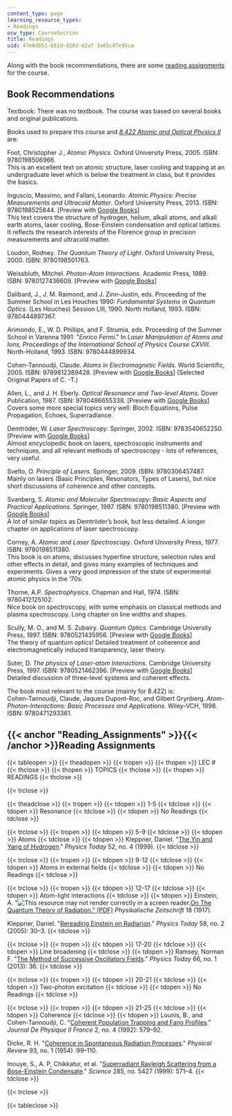 ```yaml
---
content_type: page
learning_resource_types:
- Readings
ocw_type: CourseSection
title: Readings
uid: 47e6db51-b51d-d28d-d2af-3a65c87e95ca
---
```


Along with the book recommendations, there are some [reading assignments](#Reading_Assignments) for the course.

Book Recommendations
--------------------

Textbook: There was no textbook. The course was based on several books and original publications.

Books used to prepare this course and [_8.422 Atomic and Optical Physics II_](/courses/8-422-atomic-and-optical-physics-ii-spring-2013) are:

Foot, Christopher J., _Atomic Physics_. Oxford University Press, 2005. ISBN: 9780198506966.  
This is an excellent text on atomic structure, laser cooling and trapping at an undergraduate level which is below the treatment in class, but it provides the basics.

Inguscio, Massimo, and Fallani, Leonardo. _Atomic Physics: Precise Measurements and Ultracold Matter_. Oxford University Press, 2013. ISBN: 9780198525844. \[Preview with [Google Books](http://books.google.com/books?id=pTmaAAAAQBAJ&printsec=frontcover&dq=Photon)\]  
This text covers the structure of hydrogen, helium, alkali atoms, and alkali earth atoms, laser cooling, Bose-Einstein condensation and optical lattices. It reflects the research interests of the Florence group in precision measurements and ultracold matter.

Loudon, Rodney. _The Quantum Theory of Light_. Oxford University Press, 2000. ISBN: 9780198501763.

Weissbluth, Mitchel. _Photon-Atom Interactions_. Academic Press, 1989. ISBN: 9780127436609. \[Preview with [Google Books](http://books.google.com/books?id=7kP9iYEEu4EC&printsec=frontcover#v=onepage&q&f=false)\]

Dalibard, J., J. M. Raimond, and J. Zinn-Justin, eds. Proceeding of the Summer School in Les Houches 1990: _Fundamental Systems in Quantum Optics_. (Les Houches) Session LIII, 1990. North Holland, 1993. ISBN: 9780444897367.

Arimondo, E., W. D. Phillips, and F. Strumia, eds. Proceeding of the Summer School in Varenna 1991: "_Enrico Fermi_." In _Laser Manipulation of Atoms and Ions, Proceedings of the International School of Physics Course CXVIII_. North-Holland, 1993. ISBN: 9780444899934.

Cohen-Tannoudji, Claude. _Atoms in Electromagnetic Fields_. World Scientific, 2005. ISBN: 9789812389428. \[Preview with [Google Books](http://books.google.com/books?id=MeDAUv91U1kC&printsec=frontcover&d)\] (Selected Original Papers of C. -T.)

Allen, L., and J. H. Eberly. _Optical Resonance and Two-level Atoms_. Dover Publication, 1987. ISBN: 9780486655338. \[Preview with [Google Books](http://books.google.com/books?id=1q0ae-XNmWwC&printsec=frontcover)\]  
Covers some more special topics very well: Bloch Equations, Pulse Propagation, Echoes, Superradiance.

Demtröder, W. _Laser Spectroscopy_. Springer, 2002. ISBN: 9783540652250. \[Preview with [Google Books](http://books.google.com/books?id=dNx1OLgn1xcC&printsec=frontcover)\]  
Almost encyclopedic book on lasers, spectroscopic instruments and techniques, and all relevant methods of spectroscopy - lots of references, very useful.

Svelto, O. _Principle of Lasers_. Springer, 2009. ISBN: 9780306457487.  
Mainly on lasers (Basic Principles, Resonators, Types of Lasers), but nice short discussions of coherence and other concepts.

Svanberg, S. _Atomic and Molecular Spectroscopy: Basic Aspects and Practical Applications_. Springer, 1997. ISBN: 9780198511380. \[Preview with [Google Books](http://books.google.com/books?id=4uLdXjnKGKwC&printsec=frontcover&dq=Photon)\]  
A lot of similar topics as Demtröder’s book, but less detailed. A longer chapter on applications of laser spectroscopy.

Corney, A. _Atomic and Laser Spectroscopy_. Oxford University Press, 1977. ISBN: 9780198511380.  
This book is on atoms, discusses hyperfine structure, selection rules and other effects in detail, and gives many examples of techniques and experiments. Gives a very good impression of the state of experimental atomic physics in the ‘70s.

Thorne, A.P. _Spectrophysics_. Chapman and Hall, 1974. ISBN: 9780412125102.  
Nice book on spectroscopy, with some emphasis on classical methods and plasma spectroscopy. Long chapter on line widths and shapes.

Scully, M. O., and M. S. Zubairy. _Quantum Optics_. Cambridge University Press, 1997. ISBN: 9780521435956. \[Preview with [Google Books](http://books.google.com/books?id=20ISsQCKKmQC&printsec=frontcover)\]  
The theory of quantum optics! Detailed treatment of coherence and electromagnetically induced transparency, laser theory.

Suter, D. _The physics of Laser-atom Interactions_. Cambridge University Press, 1997. ISBN: 9780521462396. \[Preview with [Google Books](http://books.google.com/books?id=ZS5KHaF2FAYC&printsec=frontcover)\]  
Detailed discussion of three-level systems and coherent effects.

The book most relevant to the course (mainly for 8.422) is:  
Cohen-Tannoudji, Claude, Jaques Dupont-Roc, and Gilbert Grynberg. _Atom-Photon-Interactions: Basic Processes and Applications_. Wiley-VCH, 1998. ISBN: 9780471293361.

{{< anchor "Reading_Assignments" >}}{{< /anchor >}}Reading Assignments
----------------------------------------------------------------------

{{< tableopen >}}
{{< theadopen >}}
{{< tropen >}}
{{< thopen >}}
LEC #
{{< thclose >}}
{{< thopen >}}
TOPICS
{{< thclose >}}
{{< thopen >}}
READINGS
{{< thclose >}}

{{< trclose >}}

{{< theadclose >}}
{{< tropen >}}
{{< tdopen >}}
1-5
{{< tdclose >}}
{{< tdopen >}}
Resonance
{{< tdclose >}}
{{< tdopen >}}
No Readings
{{< tdclose >}}

{{< trclose >}}
{{< tropen >}}
{{< tdopen >}}
5-9
{{< tdclose >}}
{{< tdopen >}}
Atoms
{{< tdclose >}}
{{< tdopen >}}
Kleppner, Daniel. "[The Yin and Yang of Hydrogen](http://dx.doi.org/10.1063/1.882619)." _Physics Today_ 52, no. 4 (1999).
{{< tdclose >}}

{{< trclose >}}
{{< tropen >}}
{{< tdopen >}}
9-12
{{< tdclose >}}
{{< tdopen >}}
Atoms in external fields
{{< tdclose >}}
{{< tdopen >}}
No Readings
{{< tdclose >}}

{{< trclose >}}
{{< tropen >}}
{{< tdopen >}}
12-17
{{< tdclose >}}
{{< tdopen >}}
Atom-light interactions
{{< tdclose >}}
{{< tdopen >}}
Einstein, A. "![This resource may not render correctly in a screen reader.](/images/inacessible.gif)[On The Quantum Theory of Radiation." (PDF)](http://web.ihep.su/dbserv/compas/src/einstein17/eng.pdf) _Physikalische Zeitschrift_ 18 (1917).  
  
Kleppner, Daniel. "[Rereading Einstein on Radiarion](http://dx.doi.org/10.1063/1.1897520 )." _Physics Today_ 58, no. 2 (2005): 30–3.
{{< tdclose >}}

{{< trclose >}}
{{< tropen >}}
{{< tdopen >}}
17-20
{{< tdclose >}}
{{< tdopen >}}
Line broadening
{{< tdclose >}}
{{< tdopen >}}
Ramsey, Norman F. "[The Method of Successive Oscillatory Fields](http://dx.doi.org/10.1063/PT.3.1857)." _Physics Today_ 66, no. 1 (2013): 36.
{{< tdclose >}}

{{< trclose >}}
{{< tropen >}}
{{< tdopen >}}
20-21
{{< tdclose >}}
{{< tdopen >}}
Two-photon excitation
{{< tdclose >}}
{{< tdopen >}}
No Readings
{{< tdclose >}}

{{< trclose >}}
{{< tropen >}}
{{< tdopen >}}
21-25
{{< tdclose >}}
{{< tdopen >}}
Coherence
{{< tdclose >}}
{{< tdopen >}}
Lounis, B., and Cohen-Tannoudji, C. "[Coherent Population Trapping and Fano Profiles](http://dx.doi.org/10.1051/jp2:1992153)." _Journal De Physique II France_ 2, no. 4 (1992): 579–92.  
  
Dicke, R. H. "[Coherence in Spontaneous Radiation Processes](http://dx.doi.org/10.1103/PhysRev.93.99)." _Physical Review_ 93, no. 1 (1954) :99–110.  
  
Inouye, S., A. P, Chikkatur, et al. "[Superradiant Rayleigh Scattering from a Bose-Einstein Condensate](http://dx.doi.org/10.1126/science.285.5427.571)." _Science_ 285, no. 5427 (1999): 571–4.
{{< tdclose >}}

{{< trclose >}}

{{< tableclose >}}